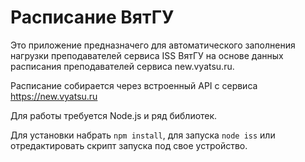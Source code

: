 # Расписание ВятГУ

Это приложение предназначего для автоматического заполнения нагрузки преподавателей сервиса ISS ВятГУ на основе данных расписания преподавателей сервиса new.vyatsu.ru.

Расписание собирается через встроенный API с сервиса https://new.vyatsu.ru

Для работы требуется Node.js и ряд библиотек. 

Для установки набрать `npm install`, для запуска `node iss` или отредактировать скрипт запуска под свое устройство.

